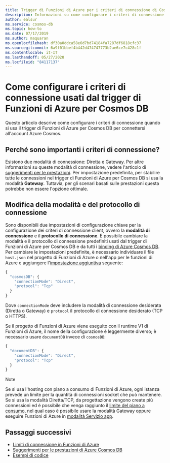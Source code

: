 ```yaml
---
title: Trigger di Funzioni di Azure per i criteri di connessione di Cosmos DB
description: Informazioni su come configurare i criteri di connessione usati dal trigger di Funzioni di Azure per Cosmos DB
author: ealsur
ms.service: cosmos-db
ms.topic: how-to
ms.date: 07/17/2019
ms.author: maquaran
ms.openlocfilehash: df30a0ddca58e6d7bd74184fa7287df6818cfc37
ms.sourcegitcommit: 6a9f01bbef4b442d474747773b2ae6ce7c428c1f
ms.contentlocale: it-IT
ms.lasthandoff: 05/27/2020
ms.locfileid: "84117137"
---
```

# <a name="how-to-configure-the-connection-policy-used-by-azure-functions-trigger-for-cosmos-db"></a>Come configurare i criteri di connessione usati dal trigger di Funzioni di Azure per Cosmos DB

Questo articolo descrive come configurare i criteri di connessione quando si usa il trigger di Funzioni di Azure per Cosmos DB per connettersi all'account Azure Cosmos.

## <a name="why-is-the-connection-policy-important"></a>Perché sono importanti i criteri di connessione?

Esistono due modalità di connessione: Diretta e Gateway. Per altre informazioni su queste modalità di connessione, vedere l'articolo di [suggerimenti per le prestazioni](./performance-tips.md#networking). Per impostazione predefinita, per stabilire tutte le connessioni nel trigger di Funzioni di Azure per Cosmos DB si usa la modalità **Gateway**. Tuttavia, per gli scenari basati sulle prestazioni questa potrebbe non essere l'opzione ottimale.

## <a name="changing-the-connection-mode-and-protocol"></a>Modifica della modalità e del protocollo di connessione

Sono disponibili due impostazioni di configurazione chiave per la configurazione dei criteri di connessione client, ovvero la **modalità di connessione** e il **protocollo di connessione**. È possibile cambiare la modalità e il protocollo di connessione predefiniti usati dal trigger di Funzioni di Azure per Cosmos DB e da tutti i [binding di Azure Cosmos DB](../azure-functions/functions-bindings-cosmosdb-v2-output.md). Per cambiare le impostazioni predefinite, è necessario individuare il file `host.json` nel progetto di Funzioni di Azure o nell'app per le funzioni di Azure e aggiungere l'[impostazione aggiuntiva](../azure-functions/functions-bindings-cosmosdb-v2-output.md#hostjson-settings) seguente:

```js
{
  "cosmosDB": {
    "connectionMode": "Direct",
    "protocol": "Tcp"
  }
}
```

Dove `connectionMode` deve includere la modalità di connessione desiderata (Diretta o Gateway) e `protocol` il protocollo di connessione desiderato (TCP o HTTPS). 

Se il progetto di Funzioni di Azure viene eseguito con il runtime V1 di Funzioni di Azure, il nome della configurazione è leggermente diverso; è necessario usare `documentDB` invece di `cosmosDB`:

```js
{
  "documentDB": {
    "connectionMode": "Direct",
    "protocol": "Tcp"
  }
}
```

> [!NOTE]
> Se si usa l'hosting con piano a consumo di Funzioni di Azure, ogni istanza prevede un limite per la quantità di connessioni socket che può mantenere. Se si usa la modalità Diretta/TCP, da progettazione vengono create più connessioni ed è possibile che venga raggiunto il [limite del piano a consumo](../azure-functions/manage-connections.md#connection-limit), nel qual caso è possibile usare la modalità Gateway oppure eseguire Funzioni di Azure in [modalità Servizio app](../azure-functions/functions-scale.md#app-service-plan).

## <a name="next-steps"></a>Passaggi successivi

* [Limiti di connessione in Funzioni di Azure](../azure-functions/manage-connections.md#connection-limit)
* [Suggerimenti per le prestazioni di Azure Cosmos DB](./performance-tips.md)
* [Esempi di codice](https://github.com/ealsur/serverless-recipes/tree/master/connectionmode)
